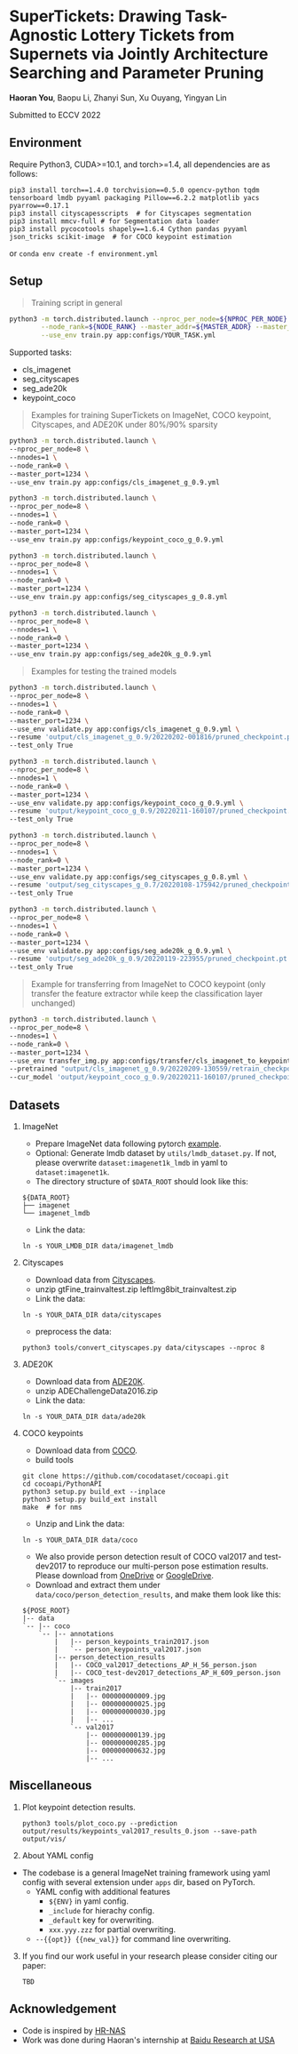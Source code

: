# SuperTickets: Drawing Task-Agnostic Lottery Tickets from Supernets via Jointly Architecture Searching and Parameter Pruning

**Haoran You**, Baopu Li, Zhanyi Sun, Xu Ouyang, Yingyan Lin

Submitted to ECCV 2022

## Environment

Require Python3, CUDA>=10.1, and torch>=1.4, all dependencies are as follows:

```shell script
pip3 install torch==1.4.0 torchvision==0.5.0 opencv-python tqdm tensorboard lmdb pyyaml packaging Pillow==6.2.2 matplotlib yacs pyarrow==0.17.1
pip3 install cityscapesscripts  # for Cityscapes segmentation
pip3 install mmcv-full # for Segmentation data loader
pip3 install pycocotools shapely==1.6.4 Cython pandas pyyaml json_tricks scikit-image  # for COCO keypoint estimation
```
or ```conda env create -f environment.yml```

## Setup

> Training script in general

```bash
python3 -m torch.distributed.launch --nproc_per_node=${NPROC_PER_NODE} --nnodes=${N_NODES} \
        --node_rank=${NODE_RANK} --master_addr=${MASTER_ADDR} --master_port=${MASTER_PORT} \
        --use_env train.py app:configs/YOUR_TASK.yml
```

Supported tasks:
- cls_imagenet
- seg_cityscapes
- seg_ade20k
- keypoint_coco

> Examples for training SuperTickets on ImageNet, COCO keypoint, Cityscapes, and ADE20K under 80%/90% sparsity

```bash
python3 -m torch.distributed.launch \
--nproc_per_node=8 \
--nnodes=1 \
--node_rank=0 \
--master_port=1234 \
--use_env train.py app:configs/cls_imagenet_g_0.9.yml
```
```bash
python3 -m torch.distributed.launch \
--nproc_per_node=8 \
--nnodes=1 \
--node_rank=0 \
--master_port=1234 \
--use_env train.py app:configs/keypoint_coco_g_0.9.yml
```
```bash
python3 -m torch.distributed.launch \
--nproc_per_node=8 \
--nnodes=1 \
--node_rank=0 \
--master_port=1234 \
--use_env train.py app:configs/seg_cityscapes_g_0.8.yml
```
```bash
python3 -m torch.distributed.launch \
--nproc_per_node=8 \
--nnodes=1 \
--node_rank=0 \
--master_port=1234 \
--use_env train.py app:configs/seg_ade20k_g_0.9.yml
```

> Examples for testing the trained models

```bash
python3 -m torch.distributed.launch \
--nproc_per_node=8 \
--nnodes=1 \
--node_rank=0 \
--master_port=1234 \
--use_env validate.py app:configs/cls_imagenet_g_0.9.yml \
--resume 'output/cls_imagenet_g_0.9/20220202-001816/pruned_checkpoint.pt' \
--test_only True
```
```bash
python3 -m torch.distributed.launch \
--nproc_per_node=8 \
--nnodes=1 \
--node_rank=0 \
--master_port=1234 \
--use_env validate.py app:configs/keypoint_coco_g_0.9.yml \
--resume 'output/keypoint_coco_g_0.9/20220211-160107/pruned_checkpoint.pt' \
--test_only True
```
```bash
python3 -m torch.distributed.launch \
--nproc_per_node=8 \
--nnodes=1 \
--node_rank=0 \
--master_port=1234 \
--use_env validate.py app:configs/seg_cityscapes_g_0.8.yml \
--resume 'output/seg_cityscapes_g_0.7/20220108-175942/pruned_checkpoint.pt' \
--test_only True
```
```bash
python3 -m torch.distributed.launch \
--nproc_per_node=8 \
--nnodes=1 \
--node_rank=0 \
--master_port=1234 \
--use_env validate.py app:configs/seg_ade20k_g_0.9.yml \
--resume 'output/seg_ade20k_g_0.9/20220119-223955/pruned_checkpoint.pt' \
--test_only True
```

> Example for transferring from ImageNet to COCO keypoint (only transfer the feature extractor while keep the classification layer unchanged)

```bash
python3 -m torch.distributed.launch \
--nproc_per_node=8 \
--nnodes=1 \
--node_rank=0 \
--master_port=1234 \
--use_env transfer_img.py app:configs/transfer/cls_imagenet_to_keypoint_coco_g_0.9.yml \
--pretrained "output/cls_imagenet_g_0.9/20220209-130559/retrain_checkpoint.pt" \
--cur_model 'output/keypoint_coco_g_0.9/20220211-160107/pruned_checkpoint.pt'
```

## Datasets

1. ImageNet
    - Prepare ImageNet data following pytorch [example](https://github.com/pytorch/examples/tree/master/imagenet).
    - Optional: Generate lmdb dataset by `utils/lmdb_dataset.py`. If not, please overwrite `dataset:imagenet1k_lmdb` in yaml to `dataset:imagenet1k`.
    - The directory structure of `$DATA_ROOT` should look like this:
    ```
    ${DATA_ROOT}
    ├── imagenet
    └── imagenet_lmdb
    ```
    - Link the data:
    ```shell script
    ln -s YOUR_LMDB_DIR data/imagenet_lmdb
    ```

2. Cityscapes
    - Download data from [Cityscapes](https://www.cityscapes-dataset.com/).
    - unzip gtFine_trainvaltest.zip leftImg8bit_trainvaltest.zip
    - Link the data:
    ```shell script
    ln -s YOUR_DATA_DIR data/cityscapes
    ```
    - preprocess the data:
    ```shell script
    python3 tools/convert_cityscapes.py data/cityscapes --nproc 8
    ```

3. ADE20K
    - Download data from [ADE20K](https://groups.csail.mit.edu/vision/datasets/ADE20K/).
    - unzip ADEChallengeData2016.zip
    - Link the data:
    ```shell script
    ln -s YOUR_DATA_DIR data/ade20k
    ```

4. COCO keypoints
    - Download data from [COCO](https://cocodataset.org/#download).
    - build tools
    ```shell script
    git clone https://github.com/cocodataset/cocoapi.git
    cd cocoapi/PythonAPI
    python3 setup.py build_ext --inplace
    python3 setup.py build_ext install
    make  # for nms
    ```
    - Unzip and Link the data:
    ```shell script
    ln -s YOUR_DATA_DIR data/coco
    ```
    - We also provide person detection result of COCO val2017 and test-dev2017 to reproduce our multi-person pose estimation results. Please download from [OneDrive](https://1drv.ms/f/s!AhIXJn_J-blWzzDXoz5BeFl8sWM-) or [GoogleDrive](https://drive.google.com/drive/folders/1fRUDNUDxe9fjqcRZ2bnF_TKMlO0nB_dk?usp=sharing).
    - Download and extract them under ```data/coco/person_detection_results```, and make them look like this:
    ```
    ${POSE_ROOT}
    |-- data
    `-- |-- coco
        `-- |-- annotations
            |   |-- person_keypoints_train2017.json
            |   `-- person_keypoints_val2017.json
            |-- person_detection_results
            |   |-- COCO_val2017_detections_AP_H_56_person.json
            |   |-- COCO_test-dev2017_detections_AP_H_609_person.json
            `-- images
                |-- train2017
                |   |-- 000000000009.jpg
                |   |-- 000000000025.jpg
                |   |-- 000000000030.jpg
                |   |-- ...
                `-- val2017
                    |-- 000000000139.jpg
                    |-- 000000000285.jpg
                    |-- 000000000632.jpg
                    |-- ...
    ```

## Miscellaneous
1. Plot keypoint detection results.
    ```shell script
    python3 tools/plot_coco.py --prediction output/results/keypoints_val2017_results_0.json --save-path output/vis/
    ```

2. About YAML config
- The codebase is a general ImageNet training framework using yaml config with several extension under `apps` dir, based on PyTorch.
    - YAML config with additional features
        - `${ENV}` in yaml config.
        - `_include` for hierachy config.
        - `_default` key for overwriting.
        - `xxx.yyy.zzz` for partial overwriting.
    - `--{{opt}} {{new_val}}` for command line overwriting.

3. If you find our work useful in your research please consider citing our paper:
    ```
    TBD
    ```

## Acknowledgement

* Code is inspired by [HR-NAS](https://github.com/dingmyu/HR-NAS)
* Work was done during Haoran's internship at [Baidu Research at USA](http://research.baidu.com/)
